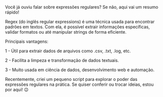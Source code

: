 Você já ouviu falar sobre expressões regulares?
Se não, aqui vai um resumo rápido!

Regex (do inglês regular expressions) é uma técnica usada para encontrar padrões em textos. Com ela, é possível extrair informações específicas, validar formatos ou até manipular strings de forma eficiente.

Principais vantagens:

1 - Útil para extrair dados de arquivos como .csv, .txt, .log, etc.

2 - Facilita a limpeza e transformação de dados textuais.

3 - Muito usada em ciência de dados, desenvolvimento web e automação.

Recentemente, criei um pequeno script para explorar o poder das expressões regulares na prática. Se quiser conferir ou trocar ideias, estou por aqui! 😉
